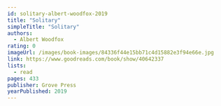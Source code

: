 ```yaml
---
id: solitary-albert-woodfox-2019
title: "Solitary"
simpleTitle: "Solitary"
authors:
  - Albert Woodfox
rating: 0
imageUrl: /images/book-images/84336f44e15bb71c4d15882e3f94e66e.jpg
link: https://www.goodreads.com/book/show/40642337
lists:
  - read
pages: 433
publisher: Grove Press
yearPublished: 2019
---
```

